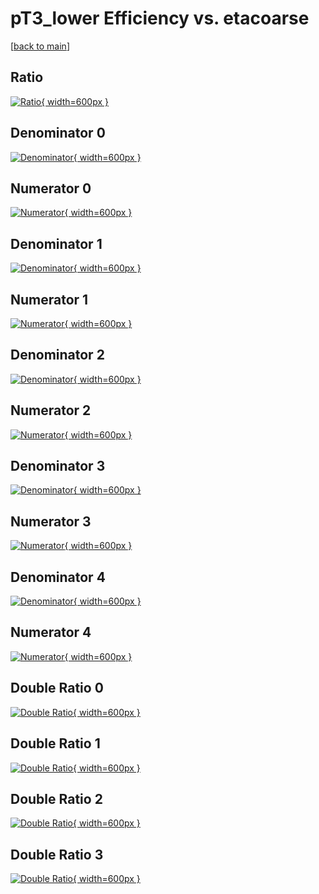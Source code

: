 # pT3_lower Efficiency vs. etacoarse

[[back to main](./)]



## Ratio

[![Ratio](../mtv/var/pT3_lower_vtr_13_1_eff_etacoarse.png){ width=600px }](../mtv/var/pT3_lower_vtr_13_1_eff_etacoarse.pdf)

## Denominator 0

[![Denominator](../mtv/den/pT3_lower_vtr_13_1_eff_etacoarse_den0.png){ width=600px }](../mtv/den/pT3_lower_vtr_13_1_eff_etacoarse_den0.pdf)

## Numerator 0

[![Numerator](../mtv/num/pT3_lower_vtr_13_1_eff_etacoarse_num0.png){ width=600px }](../mtv/num/pT3_lower_vtr_13_1_eff_etacoarse_num0.pdf)

## Denominator 1

[![Denominator](../mtv/den/pT3_lower_vtr_13_1_eff_etacoarse_den1.png){ width=600px }](../mtv/den/pT3_lower_vtr_13_1_eff_etacoarse_den1.pdf)

## Numerator 1

[![Numerator](../mtv/num/pT3_lower_vtr_13_1_eff_etacoarse_num1.png){ width=600px }](../mtv/num/pT3_lower_vtr_13_1_eff_etacoarse_num1.pdf)

## Denominator 2

[![Denominator](../mtv/den/pT3_lower_vtr_13_1_eff_etacoarse_den2.png){ width=600px }](../mtv/den/pT3_lower_vtr_13_1_eff_etacoarse_den2.pdf)

## Numerator 2

[![Numerator](../mtv/num/pT3_lower_vtr_13_1_eff_etacoarse_num2.png){ width=600px }](../mtv/num/pT3_lower_vtr_13_1_eff_etacoarse_num2.pdf)

## Denominator 3

[![Denominator](../mtv/den/pT3_lower_vtr_13_1_eff_etacoarse_den3.png){ width=600px }](../mtv/den/pT3_lower_vtr_13_1_eff_etacoarse_den3.pdf)

## Numerator 3

[![Numerator](../mtv/num/pT3_lower_vtr_13_1_eff_etacoarse_num3.png){ width=600px }](../mtv/num/pT3_lower_vtr_13_1_eff_etacoarse_num3.pdf)

## Denominator 4

[![Denominator](../mtv/den/pT3_lower_vtr_13_1_eff_etacoarse_den4.png){ width=600px }](../mtv/den/pT3_lower_vtr_13_1_eff_etacoarse_den4.pdf)

## Numerator 4

[![Numerator](../mtv/num/pT3_lower_vtr_13_1_eff_etacoarse_num4.png){ width=600px }](../mtv/num/pT3_lower_vtr_13_1_eff_etacoarse_num4.pdf)

## Double Ratio 0

[![Double Ratio](../mtv/ratio/pT3_lower_vtr_13_1_eff_etacoarse_ratio0.png){ width=600px }](../mtv/ratio/pT3_lower_vtr_13_1_eff_etacoarse_ratio0.pdf)

## Double Ratio 1

[![Double Ratio](../mtv/ratio/pT3_lower_vtr_13_1_eff_etacoarse_ratio1.png){ width=600px }](../mtv/ratio/pT3_lower_vtr_13_1_eff_etacoarse_ratio1.pdf)

## Double Ratio 2

[![Double Ratio](../mtv/ratio/pT3_lower_vtr_13_1_eff_etacoarse_ratio2.png){ width=600px }](../mtv/ratio/pT3_lower_vtr_13_1_eff_etacoarse_ratio2.pdf)

## Double Ratio 3

[![Double Ratio](../mtv/ratio/pT3_lower_vtr_13_1_eff_etacoarse_ratio3.png){ width=600px }](../mtv/ratio/pT3_lower_vtr_13_1_eff_etacoarse_ratio3.pdf)

